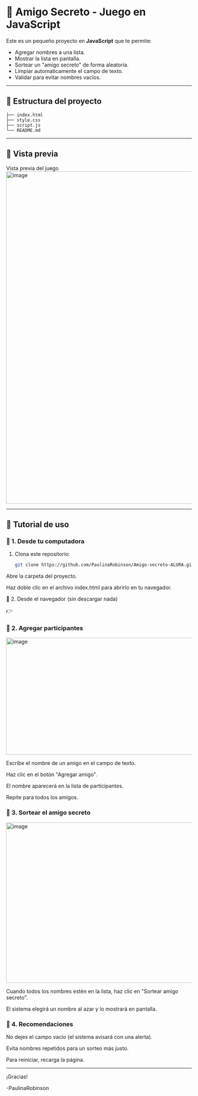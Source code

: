 # 🎁 Amigo Secreto - Juego en JavaScript

Este es un pequeño proyecto en **JavaScript** que te permite:
- Agregar nombres a una lista.
- Mostrar la lista en pantalla.
- Sortear un "amigo secreto" de forma aleatoria.
- Limpiar automaticamente el campo de texto.
- Validar para evitar nombres vacíos.


---

## 📂 Estructura del proyecto

```
├── index.html
├── style.css
├── script.js
└── README.md
```

---

## 📸 Vista previa

 Vista previa del juego <img width="1917" height="903" alt="image" src="https://github.com/user-attachments/assets/e986af23-cec6-48a1-9b81-06b24660f974" />


---

## 📖 Tutorial de uso

### 🔹 1. Desde tu computadora
1. Clona este repositorio:
   ```bash
   git clone https://github.com/PaulinaRobinson/Amigo-secreto-ALURA.git
   
Abre la carpeta del proyecto.

Haz doble clic en el archivo index.html para abrirlo en tu navegador.

🔹 2. Desde el navegador (sin descargar nada)

👉 

### 🔹 2. Agregar participantes

<img width="736" height="318" alt="image" src="https://github.com/user-attachments/assets/e1801e8a-a337-4f8b-b708-1b077578e4b1" />


Escribe el nombre de un amigo en el campo de texto.

Haz clic en el botón "Agregar amigo".

El nombre aparecerá en la lista de participantes.

Repite para todos los amigos.

### 🔹 3. Sortear el amigo secreto

<img width="705" height="436" alt="image" src="https://github.com/user-attachments/assets/fdaecb7e-37a3-407b-8cbe-4a861b39a19b" />


Cuando todos los nombres estén en la lista, haz clic en "Sortear amigo secreto".

El sistema elegirá un nombre al azar y lo mostrará en pantalla.

### 🔹 4.  Recomendaciones

No dejes el campo vacío (el sistema avisará con una alerta).

Evita nombres repetidos para un sorteo más justo.

Para reiniciar, recarga la página.

---

¡Gracias!

-PaulinaRobinson
